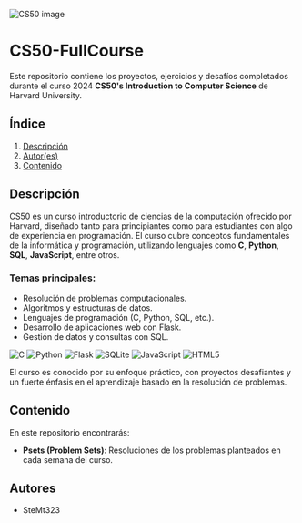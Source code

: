 ![CS50 image]([https://ruta/a/imagen.png](https://www.google.com/url?sa=i&url=https%3A%2F%2Fapps.apple.com%2Fus%2Fapp%2Fcs50%2Fid1631064453&psig=AOvVaw1lvI_A8yn11vrJTOCvXKa4&ust=1737584607550000&source=images&cd=vfe&opi=89978449&ved=0CBQQjRxqFwoTCLDc3Zvth4sDFQAAAAAdAAAAABAE))

# CS50-FullCourse

Este repositorio contiene los proyectos, ejercicios y desafíos completados durante el curso 2024
**CS50's Introduction to Computer Science** de Harvard University.

## Índice

1. [Descripción](#descripción)
2. [Autor(es)](#autores)
3. [Contenido](#contenido)
   
## Descripción

CS50 es un curso introductorio de ciencias de la computación ofrecido por Harvard, diseñado tanto para principiantes como para estudiantes con algo de experiencia en programación. El curso cubre conceptos fundamentales de la informática y programación, utilizando lenguajes como **C**, **Python**, **SQL**, **JavaScript**, entre otros. 

### Temas principales:
- Resolución de problemas computacionales.
- Algoritmos y estructuras de datos.
- Lenguajes de programación (C, Python, SQL, etc.).
- Desarrollo de aplicaciones web con Flask.
- Gestión de datos y consultas con SQL.

![C](https://img.shields.io/badge/c-%2300599C.svg?style=for-the-badge&logo=c&logoColor=white)
![Python](https://img.shields.io/badge/python-3670A0?style=for-the-badge&logo=python&logoColor=ffdd54)
![Flask](https://img.shields.io/badge/flask-%23000.svg?style=for-the-badge&logo=flask&logoColor=white)
![SQLite](https://img.shields.io/badge/sqlite-%2307405e.svg?style=for-the-badge&logo=sqlite&logoColor=white)
![JavaScript](https://img.shields.io/badge/javascript-%23323330.svg?style=for-the-badge&logo=javascript&logoColor=%23F7DF1E)
![HTML5](https://img.shields.io/badge/html5-%23E34F26.svg?style=for-the-badge&logo=html5&logoColor=white)


El curso es conocido por su enfoque práctico, con proyectos desafiantes y un fuerte énfasis en el aprendizaje basado en la resolución de problemas.

## Contenido 

En este repositorio encontrarás:
- **Psets (Problem Sets)**: Resoluciones de los problemas planteados en cada semana del curso.


## Autores

- SteMt323
